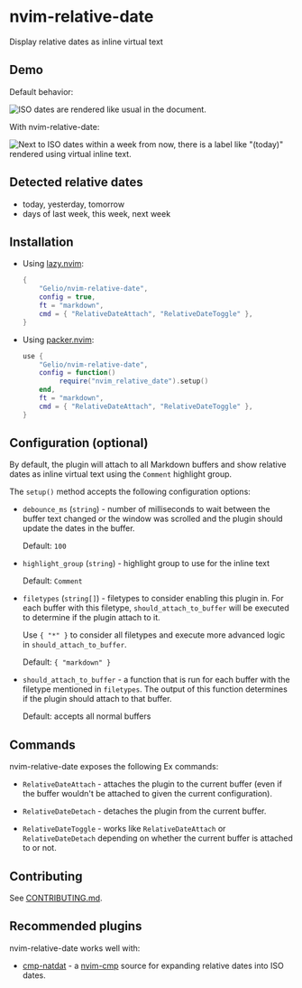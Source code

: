 # nvim-relative-date

Display relative dates as inline virtual text

## Demo

Default behavior:

![ISO dates are rendered like usual in the document.](https://github.com/Gelio/nvim-relative-date/assets/889383/237c36c0-9b3b-4e32-b632-1343b3b24b31)

With nvim-relative-date:

![Next to ISO dates within a week from now, there is a label like "(today)" rendered using virtual inline text.](https://github.com/Gelio/nvim-relative-date/assets/889383/ebbf5038-3519-4364-b47d-b7894d9bfbb4)

## Detected relative dates

- today, yesterday, tomorrow
- days of last week, this week, next week

## Installation

- Using [lazy.nvim](https://github.com/folke/lazy.nvim):

  ```lua
  {
      "Gelio/nvim-relative-date",
      config = true,
      ft = "markdown",
      cmd = { "RelativeDateAttach", "RelativeDateToggle" },
  }
  ```

- Using [packer.nvim](https://github.com/wbthomason/packer.nvim):

  ```lua
  use {
      "Gelio/nvim-relative-date",
      config = function()
           require("nvim_relative_date").setup()
      end,
      ft = "markdown",
      cmd = { "RelativeDateAttach", "RelativeDateToggle" },
  }
  ```

## Configuration (optional)

By default, the plugin will attach to all Markdown buffers and show relative
dates as inline virtual text using the `Comment` highlight group.

The `setup()` method accepts the following configuration options:

- `debounce_ms` (`string`) - number of milliseconds to wait between the buffer
  text changed or the window was scrolled and the plugin should update the dates
  in the buffer.

  Default: `100`

- `highlight_group` (`string`) - highlight group to use for the inline text

  Default: `Comment`

- `filetypes` (`string[]`) - filetypes to consider enabling this plugin in. For
  each buffer with this filetype, `should_attach_to_buffer` will be executed to
  determine if the plugin attach to it.

  Use `{ "*" }` to consider all filetypes and execute more advanced logic in
  `should_attach_to_buffer`.

  Default: `{ "markdown" }`

- `should_attach_to_buffer` - a function that is run for each buffer with the
  filetype mentioned in `filetypes`. The output of this function determines if
  the plugin should attach to that buffer.

  Default: accepts all normal buffers

## Commands

nvim-relative-date exposes the following Ex commands:

- `RelativeDateAttach` - attaches the plugin to the current buffer (even if the
  buffer wouldn't be attached to given the current configuration).

- `RelativeDateDetach` - detaches the plugin from the current buffer.

- `RelativeDateToggle` - works like `RelativeDateAttach` or `RelativeDateDetach`
  depending on whether the current buffer is attached to or not.

## Contributing

See [CONTRIBUTING.md](./CONTRIBUTING.md).

## Recommended plugins

nvim-relative-date works well with:

- [cmp-natdat](https://github.com/Gelio/cmp-natdat) - a
  [nvim-cmp](https://github.com/hrsh7th/nvim-cmp) source for expanding relative
  dates into ISO dates.
